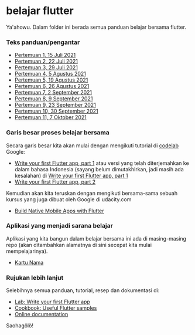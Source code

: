# belajar flutter

Ya'ahowu. Dalam folder ini berada semua panduan belajar bersama flutter.

### Teks panduan/pengantar

- [Pertemuan 1, 15 Juli 2021](./pertemuan_1.md)
- [Pertemuan 2, 22 Juli 2021](./pertemuan_2.md)
- [Pertemuan 3, 29 Juli 2021](./pertemuan_3.md)
- [Pertemuan 4, 5 Agustus 2021](./pertemuan_4.md)
- [Pertemuan 5, 19 Agustus 2021](./pertemuan_5.md)
- [Pertemuan 6, 26 Agustus 2021](./pertemuan_6.md)
- [Pertemuan 7, 2 September 2021](./pertemuan_7.md)
- [Pertemuan 8, 9 September 2021](./pertemuan_8.md)
- [Pertemuan 9, 23 September 2021](./pertemuan_9.md)
- [Pertemuan 10, 30 September 2021](./pertemuan_10.md)
- [Pertemuan 11, 7 Oktober 2021](./pertemuan_11.md)

### Garis besar proses belajar bersama

Secara garis besar kita akan mulai dengan mengikuti tutorial di [codelab](https://codelabs.developers.google.com/) Google:
- [Write your first Flutter app, part 1](https://flutter.dev/docs/get-started/codelab) atau versi yang telah diterjemahkan ke dalam bahasa Indonesia (sayang belum dimutakhirkan, jadi masih ada kesalahan) di [Write your first Flutter app, part 1](https://codelabs.developers.google.com/codelabs/first-flutter-app-pt1#0)
- [Write your first Flutter app, part 2](https://codelabs.developers.google.com/codelabs/first-flutter-app-pt2#0)

Kemudian akan kita teruskan dengan mengikuti bersama-sama sebuah kursus yang juga dibuat oleh Google di udacity.com

- [Build Native Mobile Apps with Flutter](https://www.udacity.com/course/build-native-mobile-apps-with-flutter--ud905)

### Aplikasi yang menjadi sarana belajar

Aplikasi yang kita bangun dalam belajar bersama ini ada di masing-masing repo (akan ditambahkan alamatnya di sini secepat kita mulai mempelajarinya).

- [Kartu Nama](https://github.com/sslaia/kartu_nama)

### Rujukan lebih lanjut

Selebihnya semua panduan, tutorial, resep dan dokumentasi di:
- [Lab: Write your first Flutter app](https://flutter.dev/docs/get-started/codelab)
- [Cookbook: Useful Flutter samples](https://flutter.dev/docs/cookbook)
- [Online documentation](https://flutter.dev/docs)



Saohagölö!

